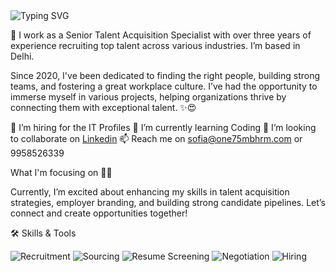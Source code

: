 <img src="https://readme-typing-svg.herokuapp.com?font=Cooper+Black&color=FFFFFF&size=30&center=true&vCenter=true&width=1000&height=30&lines=Hi+My+name+is+Sofia+Khan+%F0%9F%91%8B;I'm+a+Senior+Talent+Acquisition+Specialist+%F0%9F%92%BB;I'm+a+Certified+Naukri+Maestro+Recruiter" alt="Typing SVG" style="max-width: 100%;">






👋 I work as a Senior Talent Acquisition Specialist with over three years of experience recruiting top talent across various industries. I’m based in Delhi.

Since 2020, I've been dedicated to finding the right people, building strong teams, and fostering a great workplace culture. I’ve had the opportunity to immerse myself in various projects, helping organizations thrive by connecting them with exceptional talent. ✨😍

👀 I’m hiring for the IT Profiles
🌱 I’m currently learning Coding
💞️ I’m looking to collaborate on [Linkedin](https://www.linkedin.com/in/sofia-khan-11812024b/)
📫 Reach me on sofia@one75mbhrm.com or 9958526339


What I'm focusing on 👨‍💻

Currently, I’m excited about enhancing my skills in talent acquisition strategies, employer branding, and building strong candidate pipelines. Let’s connect and create opportunities together!

🛠️ Skills & Tools

![Recruitment](https://img.shields.io/badge/Recruitment-FF5733?style=for-the-badge&logo=people&logoColor=white)
![Sourcing](https://img.shields.io/badge/Sourcing-28A745?style=for-the-badge&logo=search&logoColor=white)
![Resume Screening](https://img.shields.io/badge/Resume%20Screening-0077B5?style=for-the-badge&logo=profile&logoColor=white)
![Negotiation](https://img.shields.io/badge/Negotiation-FFD700?style=for-the-badge&logo=handshake&logoColor=black)
![Hiring](https://img.shields.io/badge/Hiring-FF4500?style=for-the-badge&logo=briefcase&logoColor=white)
